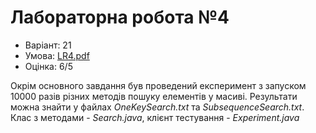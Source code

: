# Лабораторна робота №4

- Варіант: 21
- Умова: [LR4.pdf](https://github.com/xairaven/KPI-Labs/blob/main/2ndSemester/Programming%20complex%20algorithms/Lab4/LR4.pdf)
- Оцінка: 6/5

Окрім основного завдання був проведений експеримент з запуском 10000 разів різних методів пошуку елементів у масиві. Результати можна знайти у файлах *OneKeySearch.txt* та *SubsequenceSearch.txt*. Клас з методами - *Search.java*, клієнт тестування - *Experiment.java*